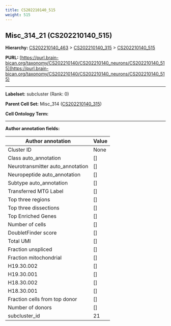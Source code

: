 ```yaml
---
title: CS202210140_515
weight: 515
---
```

## Misc_314_21 (CS202210140_515)
<b>Hierarchy: </b>
[CS202210140_463](../CS202210140_463) >
[CS202210140_315](../CS202210140_315) >
[CS202210140_515](../CS202210140_515)

**PURL:** [https://purl.brain-bican.org/taxonomy/CS202210140/CS202210140_neurons/CS202210140_515](https://purl.brain-bican.org/taxonomy/CS202210140/CS202210140_neurons/CS202210140_515)

---


**Labelset:** subcluster (Rank: 0)

**Parent Cell Set:** Misc_314 ([CS202210140_315](../CS202210140_315))



**Cell Ontology Term:** 

[MARKER GENES.]: #


---

[TRANSFERRED ANNOTATIONS.]: #


[AUTHOR ANNOTATION FIELDS.]: #


**Author annotation fields:**

| Author annotation | Value |
|-------------------|-------|
|Cluster ID|None|
|Class auto_annotation|[]|
|Neurotransmitter auto_annotation|[]|
|Neuropeptide auto_annotation|[]|
|Subtype auto_annotation|[]|
|Transferred MTG Label|[]|
|Top three regions|[]|
|Top three dissections|[]|
|Top Enriched Genes|[]|
|Number of cells|[]|
|DoubletFinder score|[]|
|Total UMI|[]|
|Fraction unspliced|[]|
|Fraction mitochondrial|[]|
|H19.30.002|[]|
|H19.30.001|[]|
|H18.30.002|[]|
|H18.30.001|[]|
|Fraction cells from top donor|[]|
|Number of donors|[]|
|subcluster_id|21|
